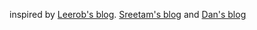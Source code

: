 inspired by [Leerob's blog](https://leerob.io). [Sreetam's blog](https://sreetamdas.com) and [Dan's blog](https://overreacted.io)
